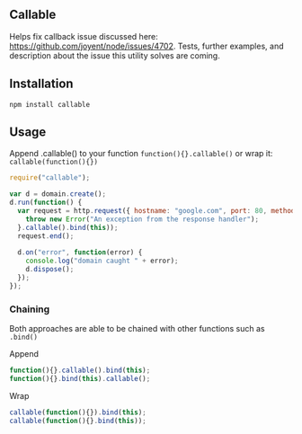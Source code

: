 ## Callable

Helps fix callback issue discussed here: https://github.com/joyent/node/issues/4702.
Tests, further examples, and description about the issue this utility solves are coming.

## Installation

`npm install callable`

## Usage

Append .callable() to your function `function(){}.callable()` or wrap it: `callable(function(){})`

```javascript
require("callable");

var d = domain.create();
d.run(function() {
  var request = http.request({ hostname: "google.com", port: 80, method: "HEAD" }, function(response) {
    throw new Error("An exception from the response handler");
  }.callable().bind(this));
  request.end();
  
  d.on("error", function(error) {
    console.log("domain caught " + error);
    d.dispose();
  });
});
```
### Chaining
Both approaches are able to be chained with other functions such as `.bind()`

Append
```javascript
function(){}.callable().bind(this);
function(){}.bind(this).callable();
```

Wrap
```javascript
callable(function(){}).bind(this);
callable(function(){}.bind(this));
```

